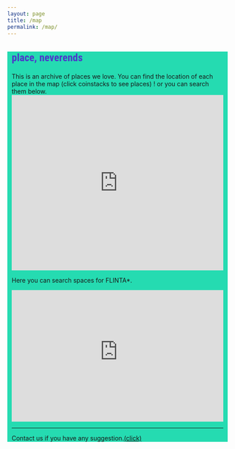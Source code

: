 ```yaml
---
layout: page
title: /map
permalink: /map/
---
```


<style>
@import url('https://fonts.googleapis.com/css2?family=Roboto+Condensed&display=swap');

.bodycontents {background-color: #25DBB1;
}
.maintext {margin: 10px 10px 20px 10px;
}

h2 {color:#4C39CA; font-size: 24px; font-family: 'Roboto Condensed', sans-serif;
}
     
</style>


<div class="bodycontents">
<div class="maintext">
     
<h2>place, neverends </h2>
This is an archive of places we love.
You can find the location of each place in the map (click coinstacks to see places) !
or you can search them below.      

<iframe width="100%" height="400px" frameborder="0" allowfullscreen src="https://umap.openstreetmap.co/en/map/placesneverends_2508?scaleControl=true&miniMap=false&scrollWheelZoom=true&zoomControl=true&allowEdit=false&moreControl=true&searchControl=true&tilelayersControl=false&embedControl=false&datalayersControl=expanded&onLoadPanel=undefined&captionBar=true&datalayers=5282%2C5281&fullscreenControl=false&locateControl=true&editinosmControl=false&measureControl=false#17/52.51335/13.45708"></iframe>

Here you can search spaces for FLINTA*.
<iframe style="border-style: none; width:100%; height:300px;" src="https://commaneverends.github.io/table_place/index.html" frameBorder="0"></iframe> 


---

Contact us if you have any suggestion.<a href="https://commaneverends.github.io/contact" target="_blank">(click)</a>

</div>
</div>

